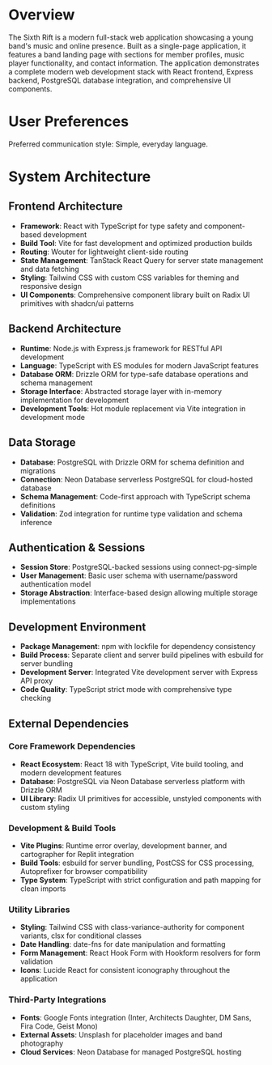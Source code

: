 # Overview

The Sixth Rift is a modern full-stack web application showcasing a young band's music and online presence. Built as a single-page application, it features a band landing page with sections for member profiles, music player functionality, and contact information. The application demonstrates a complete modern web development stack with React frontend, Express backend, PostgreSQL database integration, and comprehensive UI components.

# User Preferences

Preferred communication style: Simple, everyday language.

# System Architecture

## Frontend Architecture
- **Framework**: React with TypeScript for type safety and component-based development
- **Build Tool**: Vite for fast development and optimized production builds
- **Routing**: Wouter for lightweight client-side routing
- **State Management**: TanStack React Query for server state management and data fetching
- **Styling**: Tailwind CSS with custom CSS variables for theming and responsive design
- **UI Components**: Comprehensive component library built on Radix UI primitives with shadcn/ui patterns

## Backend Architecture
- **Runtime**: Node.js with Express.js framework for RESTful API development
- **Language**: TypeScript with ES modules for modern JavaScript features
- **Database ORM**: Drizzle ORM for type-safe database operations and schema management
- **Storage Interface**: Abstracted storage layer with in-memory implementation for development
- **Development Tools**: Hot module replacement via Vite integration in development mode

## Data Storage
- **Database**: PostgreSQL with Drizzle ORM for schema definition and migrations
- **Connection**: Neon Database serverless PostgreSQL for cloud-hosted database
- **Schema Management**: Code-first approach with TypeScript schema definitions
- **Validation**: Zod integration for runtime type validation and schema inference

## Authentication & Sessions
- **Session Store**: PostgreSQL-backed sessions using connect-pg-simple
- **User Management**: Basic user schema with username/password authentication model
- **Storage Abstraction**: Interface-based design allowing multiple storage implementations

## Development Environment
- **Package Management**: npm with lockfile for dependency consistency
- **Build Process**: Separate client and server build pipelines with esbuild for server bundling
- **Development Server**: Integrated Vite development server with Express API proxy
- **Code Quality**: TypeScript strict mode with comprehensive type checking

## External Dependencies

### Core Framework Dependencies
- **React Ecosystem**: React 18 with TypeScript, Vite build tooling, and modern development features
- **Database**: PostgreSQL via Neon Database serverless platform with Drizzle ORM
- **UI Library**: Radix UI primitives for accessible, unstyled components with custom styling

### Development & Build Tools
- **Vite Plugins**: Runtime error overlay, development banner, and cartographer for Replit integration
- **Build Tools**: esbuild for server bundling, PostCSS for CSS processing, Autoprefixer for browser compatibility
- **Type System**: TypeScript with strict configuration and path mapping for clean imports

### Utility Libraries
- **Styling**: Tailwind CSS with class-variance-authority for component variants, clsx for conditional classes
- **Date Handling**: date-fns for date manipulation and formatting
- **Form Management**: React Hook Form with Hookform resolvers for form validation
- **Icons**: Lucide React for consistent iconography throughout the application

### Third-Party Integrations
- **Fonts**: Google Fonts integration (Inter, Architects Daughter, DM Sans, Fira Code, Geist Mono)
- **External Assets**: Unsplash for placeholder images and band photography
- **Cloud Services**: Neon Database for managed PostgreSQL hosting